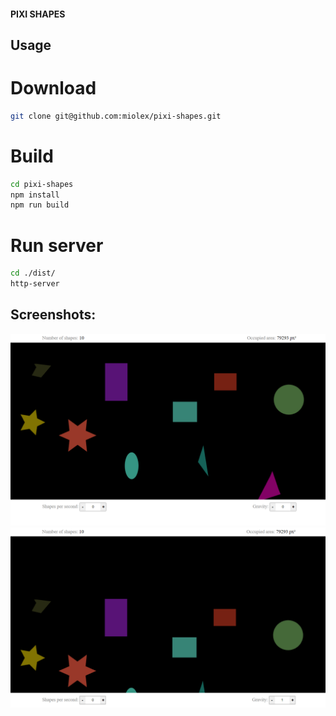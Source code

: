 #### PIXI SHAPES

## Usage

# Download
```bash
git clone git@github.com:miolex/pixi-shapes.git
```
# Build
```bash
cd pixi-shapes
npm install
npm run build
```
# Run server
```bash
cd ./dist/
http-server
```

## Screenshots:
![Screenshot 1](https://github.com/miolex/pixi-shapes/blob/master/images/1.png)
![Screenshot 2](https://github.com/miolex/pixi-shapes/blob/master/images/2.png)
